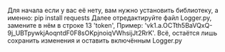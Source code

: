Для начала если у вас её нету, вам нужно установить библиотеку, а именно: pip install requests
Далее отредактируйте файл Logger.py, замените в нём в строке 13 'token',
Пример: 'vk1.a.OCTth5BaVQxQ-9j_UBTpywkjAoqntdF0F8sOKpjnoiqVWhsijJt2RrK'.
Всё, остаётся лишь сохранить изменения и оставить включённым Logger.py
